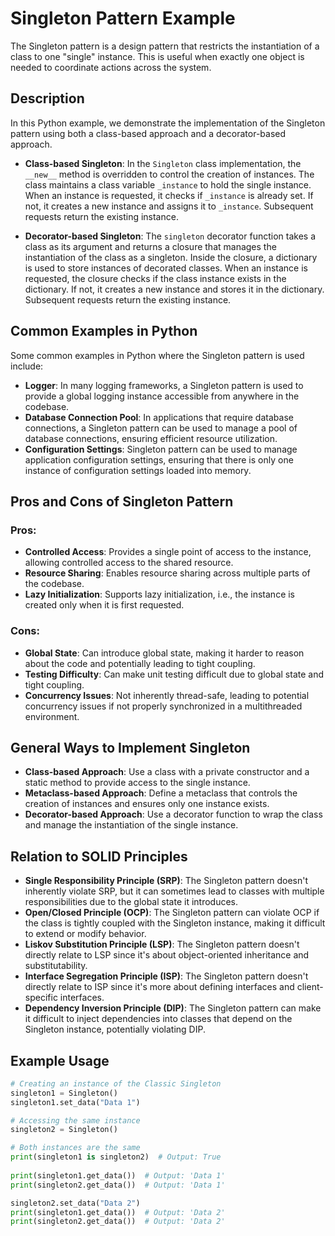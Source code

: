 # Singleton Pattern Example

The Singleton pattern is a design pattern that restricts the instantiation of a class to one "single" instance. This is useful when exactly one object is needed to coordinate actions across the system.

## Description

In this Python example, we demonstrate the implementation of the Singleton pattern using both a class-based approach and a decorator-based approach.

- **Class-based Singleton**: In the `Singleton` class implementation, the `__new__` method is overridden to control the creation of instances. The class maintains a class variable `_instance` to hold the single instance. When an instance is requested, it checks if `_instance` is already set. If not, it creates a new instance and assigns it to `_instance`. Subsequent requests return the existing instance.

- **Decorator-based Singleton**: The `singleton` decorator function takes a class as its argument and returns a closure that manages the instantiation of the class as a singleton. Inside the closure, a dictionary is used to store instances of decorated classes. When an instance is requested, the closure checks if the class instance exists in the dictionary. If not, it creates a new instance and stores it in the dictionary. Subsequent requests return the existing instance.

## Common Examples in Python

Some common examples in Python where the Singleton pattern is used include:

- **Logger**: In many logging frameworks, a Singleton pattern is used to provide a global logging instance accessible from anywhere in the codebase.
- **Database Connection Pool**: In applications that require database connections, a Singleton pattern can be used to manage a pool of database connections, ensuring efficient resource utilization.
- **Configuration Settings**: Singleton pattern can be used to manage application configuration settings, ensuring that there is only one instance of configuration settings loaded into memory.

## Pros and Cons of Singleton Pattern

### Pros:
- **Controlled Access**: Provides a single point of access to the instance, allowing controlled access to the shared resource.
- **Resource Sharing**: Enables resource sharing across multiple parts of the codebase.
- **Lazy Initialization**: Supports lazy initialization, i.e., the instance is created only when it is first requested.

### Cons:
- **Global State**: Can introduce global state, making it harder to reason about the code and potentially leading to tight coupling.
- **Testing Difficulty**: Can make unit testing difficult due to global state and tight coupling.
- **Concurrency Issues**: Not inherently thread-safe, leading to potential concurrency issues if not properly synchronized in a multithreaded environment.

## General Ways to Implement Singleton

- **Class-based Approach**: Use a class with a private constructor and a static method to provide access to the single instance.
- **Metaclass-based Approach**: Define a metaclass that controls the creation of instances and ensures only one instance exists.
- **Decorator-based Approach**: Use a decorator function to wrap the class and manage the instantiation of the single instance.

## Relation to SOLID Principles

- **Single Responsibility Principle (SRP)**: The Singleton pattern doesn't inherently violate SRP, but it can sometimes lead to classes with multiple responsibilities due to the global state it introduces.
- **Open/Closed Principle (OCP)**: The Singleton pattern can violate OCP if the class is tightly coupled with the Singleton instance, making it difficult to extend or modify behavior.
- **Liskov Substitution Principle (LSP)**: The Singleton pattern doesn't directly relate to LSP since it's about object-oriented inheritance and substitutability.
- **Interface Segregation Principle (ISP)**: The Singleton pattern doesn't directly relate to ISP since it's more about defining interfaces and client-specific interfaces.
- **Dependency Inversion Principle (DIP)**: The Singleton pattern can make it difficult to inject dependencies into classes that depend on the Singleton instance, potentially violating DIP.

## Example Usage

```python
# Creating an instance of the Classic Singleton
singleton1 = Singleton()
singleton1.set_data("Data 1")

# Accessing the same instance
singleton2 = Singleton()

# Both instances are the same
print(singleton1 is singleton2)  # Output: True
    
print(singleton1.get_data())  # Output: 'Data 1'
print(singleton2.get_data())  # Output: 'Data 1'

singleton2.set_data("Data 2")
print(singleton1.get_data())  # Output: 'Data 2'
print(singleton2.get_data())  # Output: 'Data 2'
